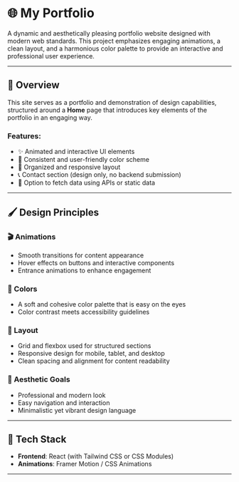 # 🌐 My Portfolio

A dynamic and aesthetically pleasing portfolio website designed with modern web standards. This project emphasizes engaging animations, a clean layout, and a harmonious color palette to provide an interactive and professional user experience.

---

## 🚀 Overview

This site serves as a portfolio and demonstration of design capabilities, structured around a **Home** page that introduces key elements of the portfolio in an engaging way.

### Features:
- ✨ Animated and interactive UI elements
- 🎨 Consistent and user-friendly color scheme
- 📐 Organized and responsive layout
- 📞 Contact section (design only, no backend submission)
- 🔗 Option to fetch data using APIs or static data

---

## 🖌️ Design Principles

### 🎬 Animations
- Smooth transitions for content appearance
- Hover effects on buttons and interactive components
- Entrance animations to enhance engagement

### 🎨 Colors
- A soft and cohesive color palette that is easy on the eyes
- Color contrast meets accessibility guidelines

### 📐 Layout
- Grid and flexbox used for structured sections
- Responsive design for mobile, tablet, and desktop
- Clean spacing and alignment for content readability

### 🌟 Aesthetic Goals
- Professional and modern look
- Easy navigation and interaction
- Minimalistic yet vibrant design language

---

## 🔧 Tech Stack

- **Frontend**: React (with Tailwind CSS or CSS Modules)
- **Animations**: Framer Motion / CSS Animations

---
